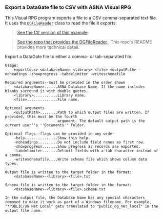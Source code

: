 ### Export a DataGate file to CSV with ASNA Visual RPG

This Visual RPG program exports a file to a CSV comma-separated text file. It  uses the [`DGFileReader`](https://github.com/ASNA/ASNA.DataGateHelper) class to read the file it exports. 

>[See the C# version of this example](https://github.com/ASNA/cs-version-of-export-dg-to-csv). 

>[See the repo that provides the DGFileReader ](https://github.com/ASNA/ASNA.DataGateHelper). This repo's README provides more technical detail.

Export a DataGate file to either a comma- or tab-separated file.
 
    Usage:
        exporttocsv <databaseName> <library> <file> <outputPath> -noheadings -showprogress -tabdelimiter -writeschemafile
    
    Required arguments--must be provided in the order shown
        <databaseName>......ASNA Database Name. If the name includes blanks surround it with double quotes.
        <library>...........Library name.
        <file>..............File name.
    
    Optional arguments
        <outputPath>........Path to which output files are written. If provided, this must be the fourth 
                            argument. The default output path is the current user''s ''Documents'' folder.
    
    Optional flags--flags can be provided in any order
        -help...............Show this help.
        -noheadings.........Do not include field names as first row.
        -showprogress.......Show progress as records are exported.
        -tabdelimiter.......Delimit fields with a tab character instead of a comma.
        -writeschemafile....Write schema file which shows column data types.
    
    Output file is written to the target folder in the format:
        <databaseName>-<library>-<file>.txt
    
    Schema file is written to the target folder in the format:
        <databaseName>-<library>-<file>.schema.txt
    
    In the output file, the Database Name has any special characters removed to make it work as part of a Windows filename. For example, "*PUBLIC/DG Net Local" gets translated to "public_dg_net_local" in the output file name.

